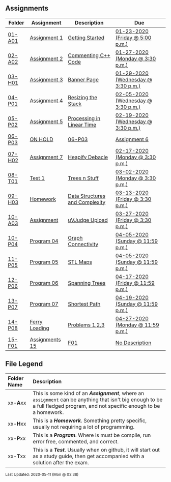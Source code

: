 ## Assignments
| Folder | Assignment | Description | Due|
 | ------------|------------|------------|------------|
 | [01-A01](https://github.com/rugbyprof/3013-Algorithms/tree/master/Assignments/01-A01) | [ Assignment 1 ](https://github.com/rugbyprof/3013-Algorithms/tree/master/Assignments/01-A01) | [ Getting Started](https://github.com/rugbyprof/3013-Algorithms/tree/master/Assignments/01-A01) | [01-23-2020 (Friday @ 5:00 p.m.)](https://github.com/rugbyprof/3013-Algorithms/tree/master/Assignments/01-A01) |
 | [02-A02](https://github.com/rugbyprof/3013-Algorithms/tree/master/Assignments/02-A02) | [ Assignment 2 ](https://github.com/rugbyprof/3013-Algorithms/tree/master/Assignments/02-A02) | [ Commenting C++ Code](https://github.com/rugbyprof/3013-Algorithms/tree/master/Assignments/02-A02) | [01-27-2020 (Monday @ 3:30 p.m.)](https://github.com/rugbyprof/3013-Algorithms/tree/master/Assignments/02-A02) |
 | [03-H01](https://github.com/rugbyprof/3013-Algorithms/tree/master/Assignments/03-H01) | [ Assignment 3 ](https://github.com/rugbyprof/3013-Algorithms/tree/master/Assignments/03-H01) | [ Banner Page](https://github.com/rugbyprof/3013-Algorithms/tree/master/Assignments/03-H01) | [01-29-2020 (Wednesday @ 3:30 p.m.)](https://github.com/rugbyprof/3013-Algorithms/tree/master/Assignments/03-H01) |
 | [04-P01](https://github.com/rugbyprof/3013-Algorithms/tree/master/Assignments/04-P01) | [ Assignment 4 ](https://github.com/rugbyprof/3013-Algorithms/tree/master/Assignments/04-P01) | [ Resizing the Stack](https://github.com/rugbyprof/3013-Algorithms/tree/master/Assignments/04-P01) | [02-05-2020 (Wednesday @ 3:30 p.m.)](https://github.com/rugbyprof/3013-Algorithms/tree/master/Assignments/04-P01) |
 | [05-P02](https://github.com/rugbyprof/3013-Algorithms/tree/master/Assignments/05-P02) | [ Assignment 5 ](https://github.com/rugbyprof/3013-Algorithms/tree/master/Assignments/05-P02) | [ Processing in Linear Time](https://github.com/rugbyprof/3013-Algorithms/tree/master/Assignments/05-P02) | [02-19-2020 (Wednesday @ 3:30 p.m.)](https://github.com/rugbyprof/3013-Algorithms/tree/master/Assignments/05-P02) |
 | [06-P03](https://github.com/rugbyprof/3013-Algorithms/tree/master/Assignments/06-P03) | [ ON HOLD](https://github.com/rugbyprof/3013-Algorithms/tree/master/Assignments/06-P03) | [06-P03](https://github.com/rugbyprof/3013-Algorithms/tree/master/Assignments/06-P03) | [ Assignment 6 ](https://github.com/rugbyprof/3013-Algorithms/tree/master/Assignments/06-P03) | [ Processing in Log time (or are we?)](https://github.com/rugbyprof/3013-Algorithms/tree/master/Assignments/06-P03) | [02-26-2020 (Wednesday @ 3:30 p.m.)](https://github.com/rugbyprof/3013-Algorithms/tree/master/Assignments/06-P03) |
 | [07-H02](https://github.com/rugbyprof/3013-Algorithms/tree/master/Assignments/07-H02) | [ Assignment 7 ](https://github.com/rugbyprof/3013-Algorithms/tree/master/Assignments/07-H02) | [ Heapify Debacle](https://github.com/rugbyprof/3013-Algorithms/tree/master/Assignments/07-H02) | [02-17-2020 (Monday @ 3:30 p.m.)](https://github.com/rugbyprof/3013-Algorithms/tree/master/Assignments/07-H02) |
 | [08-T01](https://github.com/rugbyprof/3013-Algorithms/tree/master/Assignments/08-T01) | [ Test 1 ](https://github.com/rugbyprof/3013-Algorithms/tree/master/Assignments/08-T01) | [ Trees n Stuff](https://github.com/rugbyprof/3013-Algorithms/tree/master/Assignments/08-T01) | [03-02-2020 (Monday @ 3:30 p.m.)](https://github.com/rugbyprof/3013-Algorithms/tree/master/Assignments/08-T01) |
 | [09-H03](https://github.com/rugbyprof/3013-Algorithms/tree/master/Assignments/09-H03) | [ Homework ](https://github.com/rugbyprof/3013-Algorithms/tree/master/Assignments/09-H03) | [ Data Structures and Complexity](https://github.com/rugbyprof/3013-Algorithms/tree/master/Assignments/09-H03) | [03-13-2020 (Friday @ 3:30 p.m.)](https://github.com/rugbyprof/3013-Algorithms/tree/master/Assignments/09-H03) |
 | [10-A03](https://github.com/rugbyprof/3013-Algorithms/tree/master/Assignments/10-A03) | [ Assignment ](https://github.com/rugbyprof/3013-Algorithms/tree/master/Assignments/10-A03) | [ uVJudge Upload](https://github.com/rugbyprof/3013-Algorithms/tree/master/Assignments/10-A03) | [03-27-2020 (Friday @ 3:30 p.m.)](https://github.com/rugbyprof/3013-Algorithms/tree/master/Assignments/10-A03) |
 | [10-P04](https://github.com/rugbyprof/3013-Algorithms/tree/master/Assignments/10-P04) | [ Program 04 ](https://github.com/rugbyprof/3013-Algorithms/tree/master/Assignments/10-P04) | [ Graph Connectivity](https://github.com/rugbyprof/3013-Algorithms/tree/master/Assignments/10-P04) | [04-05-2020 (Sunday @ 11:59 p.m.)](https://github.com/rugbyprof/3013-Algorithms/tree/master/Assignments/10-P04) |
 | [11-P05](https://github.com/rugbyprof/3013-Algorithms/tree/master/Assignments/11-P05) | [ Program 05 ](https://github.com/rugbyprof/3013-Algorithms/tree/master/Assignments/11-P05) | [ STL Maps](https://github.com/rugbyprof/3013-Algorithms/tree/master/Assignments/11-P05) | [04-05-2020 (Sunday @ 11:59 p.m.)](https://github.com/rugbyprof/3013-Algorithms/tree/master/Assignments/11-P05) |
 | [12-P06](https://github.com/rugbyprof/3013-Algorithms/tree/master/Assignments/12-P06) | [ Program 06 ](https://github.com/rugbyprof/3013-Algorithms/tree/master/Assignments/12-P06) | [ Spanning Trees](https://github.com/rugbyprof/3013-Algorithms/tree/master/Assignments/12-P06) | [04-17-2020 (Friday @ 11:59 p.m.)](https://github.com/rugbyprof/3013-Algorithms/tree/master/Assignments/12-P06) |
 | [13-P07](https://github.com/rugbyprof/3013-Algorithms/tree/master/Assignments/13-P07) | [ Program 07 ](https://github.com/rugbyprof/3013-Algorithms/tree/master/Assignments/13-P07) | [ Shortest Path](https://github.com/rugbyprof/3013-Algorithms/tree/master/Assignments/13-P07) | [04-19-2020 (Sunday @ 11:59 p.m.)](https://github.com/rugbyprof/3013-Algorithms/tree/master/Assignments/13-P07) |
 | [14-P08](https://github.com/rugbyprof/3013-Algorithms/tree/master/Assignments/14-P08) | [ Ferry Loading ](https://github.com/rugbyprof/3013-Algorithms/tree/master/Assignments/14-P08) | [ Problems 1,2,3](https://github.com/rugbyprof/3013-Algorithms/tree/master/Assignments/14-P08) | [04-27-2020 (Monday @ 11:59 p.m.)](https://github.com/rugbyprof/3013-Algorithms/tree/master/Assignments/14-P08) |
 | [15-F01](https://github.com/rugbyprof/3013-Algorithms/tree/master/Assignments/15-F01) | [ Assignments 15](https://github.com/rugbyprof/3013-Algorithms/tree/master/Assignments/15-F01) | [F01 ](https://github.com/rugbyprof/3013-Algorithms/tree/master/Assignments/15-F01) | [ No Description](https://github.com/rugbyprof/3013-Algorithms/tree/master/Assignments/15-F01) | [N/A](https://github.com/rugbyprof/3013-Algorithms/tree/master/Assignments/15-F01) |

    
## File Legend

| Folder Name | Description |
|:-----------|:-------------|
|xx-**A**xx | This is some kind of an ***Assignment***, where an `assignment` can be anything that isn't big enough to be a full fledged program, and not specific enough to be a homework. |
|xx-**H**xx | This is a ***Homework***. Something pretty specific, usually not requiring a lot of programming. |
|xx-**P**xx | This is a ***Program***. Where is must be compile, run error free, commented, and correct. |
|xx-**T**xx | This is a ***Test***. Usually when on github, it will start out as a study guide, then get accompanied with a solution after the exam. |

    
<sup>Last Updated: 2020-05-11 (Mon @ 03:38)</sup>